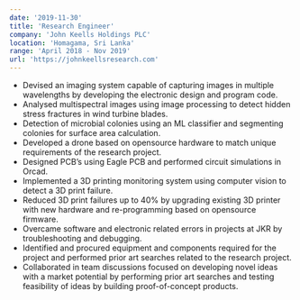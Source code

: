 ```yaml
---
date: '2019-11-30'
title: 'Research Engineer'
company: 'John Keells Holdings PLC'
location: 'Homagama, Sri Lanka'
range: 'April 2018 - Nov 2019'
url: 'https://johnkeellsresearch.com'
---
```


- Devised an imaging system capable of capturing images in multiple wavelengths by developing the electronic design and program code.
- Analysed multispectral images using image processing to detect hidden stress fractures in wind turbine blades.
- Detection of microbial colonies using an ML classifier and segmenting colonies for surface area calculation.
- Developed a drone based on opensource hardware to match unique requirements of the research project.
- Designed PCB’s using Eagle PCB and performed circuit simulations in Orcad.
- Implemented a 3D printing monitoring system using computer vision to detect a 3D print failure.
- Reduced 3D print failures up to 40% by upgrading existing 3D printer with new hardware and re-programming based on opensource firmware.
- Overcame software and electronic related errors in projects at JKR by troubleshooting and debugging.
- Identified and procured equipment and components required for the project and performed prior art searches related to the research project.
- Collaborated in team discussions focused on developing novel ideas with a market potential by performing prior art searches and testing feasibility of ideas by building proof-of-concept products.
